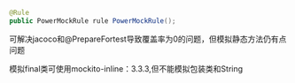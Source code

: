```java
@Rule
public PowerMockRule rule PowerMockRule();
```

可解决jacoco和@PrepareFortest导致覆盖率为0的问题，但模拟静态方法仍有点问题



模拟final类可使用mockito-inline：3.3.3,但不能模拟包装类和String


